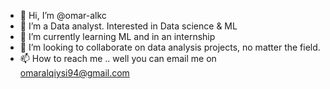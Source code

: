 - 👋 Hi, I’m @omar-alkc
- 👀 I’m a Data analyst. Interested in Data science & ML
- 🌱 I’m currently learning ML and in an internship
- 💞️ I’m looking to collaborate on data analysis projects, no matter the field.
- 📫 How to reach me .. well you can email me on omaralqiysi94@gmail.com

<!---
omar-alkc/omar-alkc is a ✨ special ✨ repository because its `README.md` (this file) appears on your GitHub profile.
You can click the Preview link to take a look at your changes.
--->
